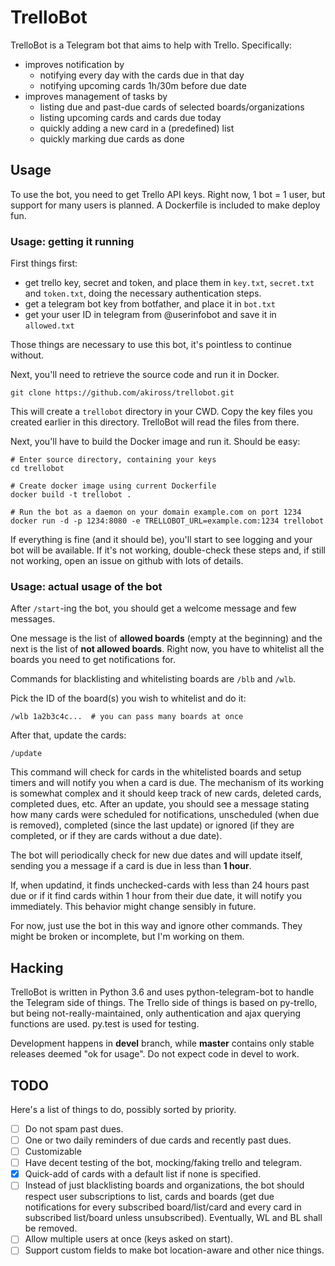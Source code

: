 # TrelloBot

TrelloBot is a Telegram bot that aims to help with Trello. Specifically:

 - improves notification by
   - notifying every day with the cards due in that day
   - notifying upcoming cards 1h/30m before due date
 - improves management of tasks by
   - listing due and past-due cards of selected boards/organizations
   - listing upcoming cards and cards due today
   - quickly adding a new card in a (predefined) list
   - quickly marking due cards as done

## Usage

To use the bot, you need to get Trello API keys. Right now, 1 bot = 1 user, but
support for many users is planned. A Dockerfile is included to make deploy fun.

### Usage: getting it running

First things first:

 - get trello key, secret and token, and place them in `key.txt`, `secret.txt`
   and `token.txt`, doing the necessary authentication steps.
 - get a telegram bot key from botfather, and place it in `bot.txt`
 - get your user ID in telegram from @userinfobot and save it in `allowed.txt`

Those things are necessary to use this bot, it's pointless to continue without.

Next, you'll need to retrieve the source code and run it in Docker.

    git clone https://github.com/akiross/trellobot.git

This will create a `trellobot` directory in your CWD. Copy the key files you
created earlier in this directory. TrelloBot will read the files from there.

Next, you'll have to build the Docker image and run it. Should be easy:

	# Enter source directory, containing your keys
    cd trellobot

	# Create docker image using current Dockerfile
	docker build -t trellobot .

	# Run the bot as a daemon on your domain example.com on port 1234
	docker run -d -p 1234:8080 -e TRELLOBOT_URL=example.com:1234 trellobot

If everything is fine (and it should be), you'll start to see logging and your
bot will be available. If it's not working, double-check these steps and, if
still not working, open an issue on github with lots of details.

### Usage: actual usage of the bot

After `/start`-ing the bot, you should get a welcome message and few messages.

One message is the list of **allowed boards** (empty at the beginning) and the
next is the list of **not allowed boards**. Right now, you have to whitelist
all the boards you need to get notifications for.

Commands for blacklisting and whitelisting boards are `/blb` and `/wlb`.

Pick the ID of the board(s) you wish to whitelist and do it:

    /wlb 1a2b3c4c...  # you can pass many boards at once

After that, update the cards:

    /update

This command will check for cards in the whitelisted boards and setup timers
and will notify you when a card is due. The mechanism of its working is
somewhat complex and it should keep track of new cards, deleted cards,
completed dues, etc. After an update, you should see a message stating how many
cards were scheduled for notifications, unscheduled (when due is removed), 
completed (since the last update) or ignored (if they are completed, or if they
are cards without a due date).

The bot will periodically check for new due dates and will update itself,
sending you a message if a card is due in less than **1 hour**.

If, when updatind, it finds unchecked-cards with less than 24 hours past due
or if it find cards within 1 hour from their due date, it will notify you
immediately. This behavior might change sensibly in future.

For now, just use the bot in this way and ignore other commands. They might be
broken or incomplete, but I'm working on them.

## Hacking

TrelloBot is written in Python 3.6 and uses python-telegram-bot to handle the
Telegram side of things. The Trello side of things is based on py-trello, but
being not-really-maintained, only authentication and ajax querying functions
are used. py.test is used for testing.

Development happens in **devel** branch, while **master** contains only stable
releases deemed "ok for usage". Do not expect code in devel to work.

##  TODO

Here's a list of things to do, possibly sorted by priority.

 - [ ] Do not spam past dues.
 - [ ] One or two daily reminders of due cards and recently past dues.
 - [ ] Customizable 
 - [ ] Have decent testing of the bot, mocking/faking trello and telegram.
 - [X] Quick-add of cards with a default list if none is specified.
 - [ ] Instead of just blacklisting boards and organizations, the bot should
       respect user subscriptions to list, cards and boards (get due
	   notifications for every subscribed board/list/card and every card in
	   subscribed list/board unless unsubscribed). Eventually, WL and BL shall
	   be removed.
 - [ ] Allow multiple users at once (keys asked on start).
 - [ ] Support custom fields to make bot location-aware and other nice things.
